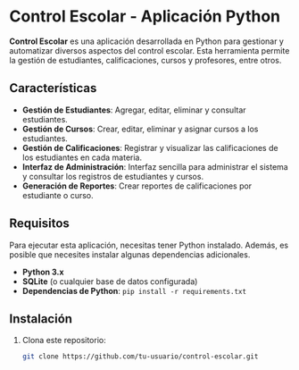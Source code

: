 # Control Escolar - Aplicación Python

**Control Escolar** es una aplicación desarrollada en Python para gestionar y automatizar diversos aspectos del control escolar. Esta herramienta permite la gestión de estudiantes, calificaciones, cursos y profesores, entre otros.

## Características

- **Gestión de Estudiantes**: Agregar, editar, eliminar y consultar estudiantes.
- **Gestión de Cursos**: Crear, editar, eliminar y asignar cursos a los estudiantes.
- **Gestión de Calificaciones**: Registrar y visualizar las calificaciones de los estudiantes en cada materia.
- **Interfaz de Administración**: Interfaz sencilla para administrar el sistema y consultar los registros de estudiantes y cursos.
- **Generación de Reportes**: Crear reportes de calificaciones por estudiante o curso.

## Requisitos

Para ejecutar esta aplicación, necesitas tener Python instalado. Además, es posible que necesites instalar algunas dependencias adicionales.

- **Python 3.x**
- **SQLite** (o cualquier base de datos configurada)
- **Dependencias de Python**: `pip install -r requirements.txt`

## Instalación

1. Clona este repositorio:

   ```bash
   git clone https://github.com/tu-usuario/control-escolar.git

